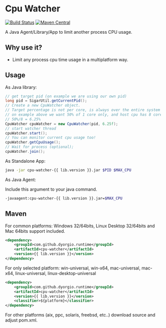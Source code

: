 Cpu Watcher
===============
[![Build Status](https://travis-ci.org/dyorgio/cpu-watcher.svg?branch=master)](https://travis-ci.org/dyorgio/cpu-watcher) [![Maven Central](https://maven-badges.herokuapp.com/maven-central/com.github.dyorgio.runtime/cpu-watcher/badge.svg?1)](https://maven-badges.herokuapp.com/maven-central/com.github.dyorgio.runtime/cpu-watcher)

A Java Agent/Library/App to limit another process CPU usage.

Why use it?
-----
* Limit any process cpu time usage in a multiplatform way.

Usage
-----
As Java library:

```java
// get target pid (on example we are using our own pid)
long pid = SigarUtil.getCurrentPid();
// Create a new CpuWatcher object. 
// Target percentage is not per core, is always over the entire system load, 
// on example above we want 50% of 1 core only, and host cpu has 8 cores (4 phisical, 4 HT).
// 50%/8 = 6.25%
CpuWatcher cpuWatcher = new CpuWatcher(pid, 6.25f);
// start watcher thread
cpuWatcher.start();
// You can monitor current cpu usage too!
cpuWatcher.getCpuUsage();
// Wait for process (optional);
cpuWatcher.join();
```

As Standalone App:

```bash
java -jar cpu-watcher-{{ lib.version }}.jar $PID $MAX_CPU
```

As Java Agent:

Include this argument to your java command.
```bash
-javaagent:cpu-watcher-{{ lib.version }}.jar=$MAX_CPU
```

Maven
-----
For common platforms: Windows 32/64bits, Linux Desktop 32/64bits and Mac 64bits support included.
```xml
<dependency>
    <groupId>com.github.dyorgio.runtime</groupId>
    <artifactId>cpu-watcher</artifactId>
    <version>{{ lib.version }}</version>
</dependency>
```

For only selected platform: win-universal, win-x64, mac-universal, mac-x64, linux-universal, linux-desktop-universal
```xml
<dependency>
    <groupId>com.github.dyorgio.runtime</groupId>
    <artifactId>cpu-watcher</artifactId>
    <version>{{ lib.version }}</version>
    <classifier>${platform}</classifier>
</dependency>
```

For other platforms (aix, ppc, solaris, freebsd, etc..) download source and adjust pom.xml.